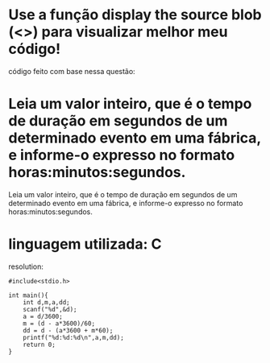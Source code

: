 Use a função display the source blob (<>) para visualizar melhor meu código!
===============================================================================================================
código feito com base nessa questão:

Leia um valor inteiro, que é o tempo de duração em segundos de um determinado evento em uma fábrica, e informe-o expresso no formato horas:minutos:segundos.
===============================================================================================================
Leia um valor inteiro, que é o tempo de duração em segundos de um determinado evento em uma fábrica,
e informe-o expresso no formato horas:minutos:segundos.
 
linguagem utilizada: C
===============================================================================================================
resolution:
 
	#include<stdio.h>

	int main(){
		int d,m,a,dd;
		scanf("%d",&d);
		a = d/3600;
		m = (d - a*3600)/60;
		dd = d - (a*3600 + m*60);
		printf("%d:%d:%d\n",a,m,dd);
	    return 0;
	}
